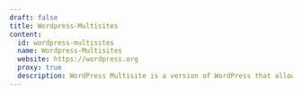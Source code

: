```yaml
---
draft: false
title: Wordpress-Multisites
content:
  id: wordpress-multisites
  name: Wordpress-Multisites
  website: https://wordpress.org
  proxy: true
  description: WordPress Multisite is a version of WordPress that allows you to run multiple sites off a single installation of WordPress.
---
```

